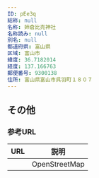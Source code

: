```yaml
---
ID: pEe3q
総称: null
名称: 姉倉比売神社
名称読み: null
別名: null
都道府県: 富山県
区域: 富山市
緯度: 36.7182014
経度: 137.166763
郵便番号: 9300138
住所: 富山県富山市呉羽町１８０７
---
```


## その他

### 参考URL

| URL | 説明          |
| --- | ------------- |
|     | OpenStreetMap |
